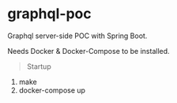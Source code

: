 # graphql-poc

Graphql server-side POC with Spring Boot.

Needs Docker & Docker-Compose to be installed.

> Startup

1. make
2. docker-compose up
